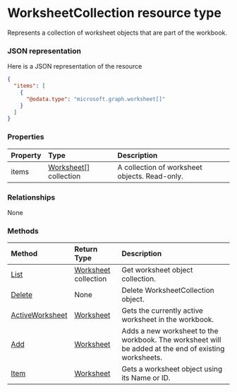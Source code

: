 # WorksheetCollection resource type

Represents a collection of worksheet objects that are part of the workbook.

### JSON representation

Here is a JSON representation of the resource

<!-- {
  "blockType": "resource",
  "optionalProperties": [

  ],
  "@odata.type": "microsoft.graph.worksheetcollection"
}-->

```json
{
  "items": [
    {
      "@odata.type": "microsoft.graph.worksheet[]"
    }
  ]
}

```
### Properties
| Property	   | Type	|Description|
|:---------------|:--------|:----------|
|items|[Worksheet[]](worksheet[].md) collection|A collection of worksheet objects. Read-only.|

### Relationships
None


### Methods

| Method		   | Return Type	|Description|
|:---------------|:--------|:----------|
|[List](../api/worksheet_list.md) | [Worksheet](worksheet.md) collection |Get worksheet object collection. |
|[Delete](../api/worksheetcollection_delete.md) | None |Delete WorksheetCollection object. |
|[ActiveWorksheet](../api/worksheetcollection_activeworksheet.md)|[Worksheet](worksheet.md)|Gets the currently active worksheet in the workbook.|
|[Add](../api/worksheetcollection_add.md)|[Worksheet](worksheet.md)|Adds a new worksheet to the workbook. The worksheet will be added at the end of existing worksheets.|
|[Item](../api/worksheetcollection_item.md)|[Worksheet](worksheet.md)|Gets a worksheet object using its Name or ID.|

<!-- uuid: 8fcb5dbc-d5aa-4681-8e31-b001d5168d79
2015-10-25 14:57:30 UTC -->
<!-- {
  "type": "#page.annotation",
  "description": "WorksheetCollection resource",
  "keywords": "",
  "section": "documentation",
  "tocPath": ""
}-->
